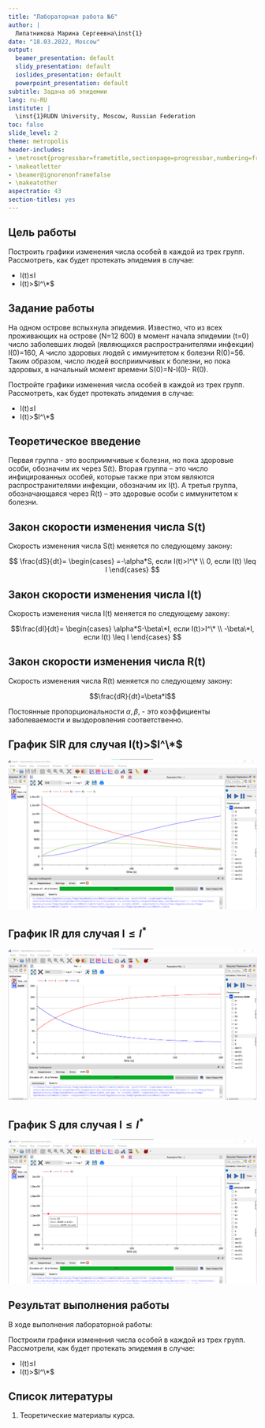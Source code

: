 ```yaml
---
title: "Лабораторная работа №6"
author: |
  Липатникова Марина Сергеевна\inst{1}
date: "18.03.2022, Moscow"
output:
  beamer_presentation: default
  slidy_presentation: default
  ioslides_presentation: default
  powerpoint_presentation: default
subtitle: Задача об эпидемии
lang: ru-RU
institute: |
  \inst{1}RUDN University, Moscow, Russian Federation
toc: false
slide_level: 2
theme: metropolis
header-includes:
- \metroset{progressbar=frametitle,sectionpage=progressbar,numbering=fraction}
- \makeatletter
- \beamer@ignorenonframefalse
- \makeatother
aspectratio: 43
section-titles: yes
---
```


## Цель работы

Построить графики изменения числа особей в каждой из трех групп. Рассмотреть, как будет протекать эпидемия в случае:

- I(t)$\leq$I
- I(t)>$I^\*$

## Задание работы

На одном острове вспыхнула эпидемия. Известно, что из всех проживающих на острове (N=12 600) в момент начала эпидемии (t=0) число заболевших людей (являющихся распространителями инфекции) I(0)=160, А число здоровых людей с иммунитетом к болезни R(0)=56. Таким образом, число людей восприимчивых к болезни, но пока здоровых, в начальный момент времени S(0)=N-I(0)- R(0).

Постройте графики изменения числа особей в каждой из трех групп. Рассмотреть, как будет протекать эпидемия в случае:

- I(t)$\leq$I
- I(t)>$I^\*$

## Теоретическое введение

Первая группа - это восприимчивые к болезни, но пока здоровые особи, обозначим их через S(t). Вторая группа – это число инфицированных особей, которые также при этом являются распространителями инфекции, обозначим их I(t). А третья группа, обозначающаяся через R(t) – это здоровые особи с иммунитетом к болезни.

## Закон скорости изменения числа S(t)

Скорость изменения числа S(t) меняется по следующему закону:

$$
\frac{dS}{dt}=
\begin{cases}
=-\alpha*S, если I(t)>I^\* \\
0, если I(t) \leq I
\end{cases}
$$

## Закон скорости изменения числа I(t)

Скорость изменения числа I(t) меняется по следующему закону:

$$\frac{dI}{dt}=
\begin{cases}
\alpha*S-\beta\*I, если I(t)>I^\* \\
-\beta\*I, если I(t) \leq I
\end{cases}
$$

## Закон скорости изменения числа R(t)

Скорость изменения числа R(t) меняется по следующему закону:

$$\frac{dR}{dt}=\beta*I$$

Постоянные пропорциональности $\alpha, \beta$, - это коэффициенты заболеваемости и выздоровления соответственно.

## График SIR для случая I(t)>$I^\*$

![График SIR для случая I(t)>$I^\*$](5.png)

## График IR для случая I$\leq I^*$

![График IR для случая I$\leq I^*$](2.png)

## График S для случая I$\leq I^*$

![График S для случая I$\leq I^*$](4.png)

## Результат выполнения работы

В ходе выполнения лабораторной работы:

Построили графики изменения числа особей в каждой из трех групп. Рассмотрели, как будет протекать эпидемия в случае:

- I(t)$\leq$I
- I(t)>$I^\*$

## Список литературы

1. Теоретические материалы курса.
